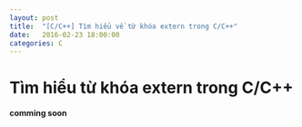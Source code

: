 ```yaml
---
layout: post
title:  "[C/C++] Tìm hiểu về từ khóa extern trong C/C++"
date:   2016-02-23 18:00:00
categories: C
---
```


# Tìm hiểu từ khóa **extern** trong C/C++

**comming soon**
